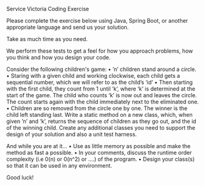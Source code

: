 Service Victoria Coding Exercise

Please complete the exercise below using Java, Spring Boot, or another
appropriate language and send us your solution.

Take as much time as you need.

We perform these tests to get a feel for how you approach problems, how you
think and how you design your code.

Consider the following children's game:
• ’n’ children stand around a circle.
• Staring with a given child and working clockwise, each child gets a
sequential number, which we will refer to as the child’s ‘id’
• Then starting with the first child, they count from 1 until ‘k’, where ‘k’ is
determined at the start of the game. The child who counts ‘k’ is now out and
leaves the circle. The count starts again with the child immediately next to the
eliminated one.
• Children are so removed from the circle one by one. The winner is the child
left standing last.
Write a static method on a new class, which, when given ’n’ and ‘k’, returns
the sequence of children as they go out, and the id of the winning child.
Create any additional classes you need to support the design of your solution
and also a unit test harness.

And while you are at it...
• Use as little memory as possible and make the method as fast a possible.
• In your comments, discuss the runtime order complexity (i.e 0(n) or 0(n^2)
or ....) of the program.
• Design your class(s) so that it can be used in any environment.

Good luck!